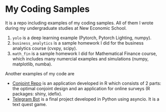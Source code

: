 # My Coding Samples
It is a repo including examples of my coding samples. All of them I wrote during my undergraduate studies at New Economic School.

1. ```yolo``` is a deep learning example (Pytorch, Pytorch Lighting, numpy).
2. ```business_analytics``` is a sample homework I did for the business analytics course (cvxpy, scipy).
3. ```math_fin``` is a sample homework I did for Mathematical Finance course, which includes many numercial examples and simulations (numpy, matplotlib, numba).

Another examples of my code are

- [Conjoint Repo](https://github.com/krsafonov/conjoint) is an application developed in R which consists of 2 parts: the optimal conjoint design and an application for online surveys (R packages: shiny, idefix).
- [Telegram Bot](https://github.com/krsafonov/blade_runner_bot) is a final project developed in Python using asyncio. It is a text quest game.
